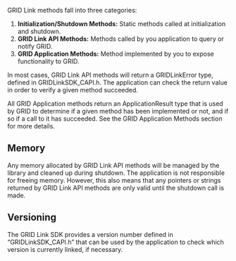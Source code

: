 GRID Link methods fall into three categories:

1. **Initialization/Shutdown Methods:** Static methods called at initialization and shutdown.
1. **GRID Link API Methods:** Methods called by you application to query or notify GRID.
1. **GRID Application Methods:** Method implemented by you to expose functionality to GRID.

In most cases, GRID Link API methods will return a GRIDLinkError type, defined in GRIDLinkSDK_CAPI.h. The application can check the return value in order to verify a given method succeeded.

All GRID Application methods return an ApplicationResult type that is used by GRID to determine if a given method has been implemented or not, and if so if a call to it has succeeded. See the GRID Application Methods section for more details.

## Memory
Any memory allocated by GRID Link API methods will be managed by the library and cleaned up during shutdown. The application is not responsible for freeing memory. However, this also means that any pointers or strings returned by GRID Link API methods are only valid until the shutdown call is made.

## Versioning
The GRID Link SDK provides a version number defined in “GRIDLinkSDK_CAPI.h” that can be used by the application to check which version is currently linked, if necessary.

